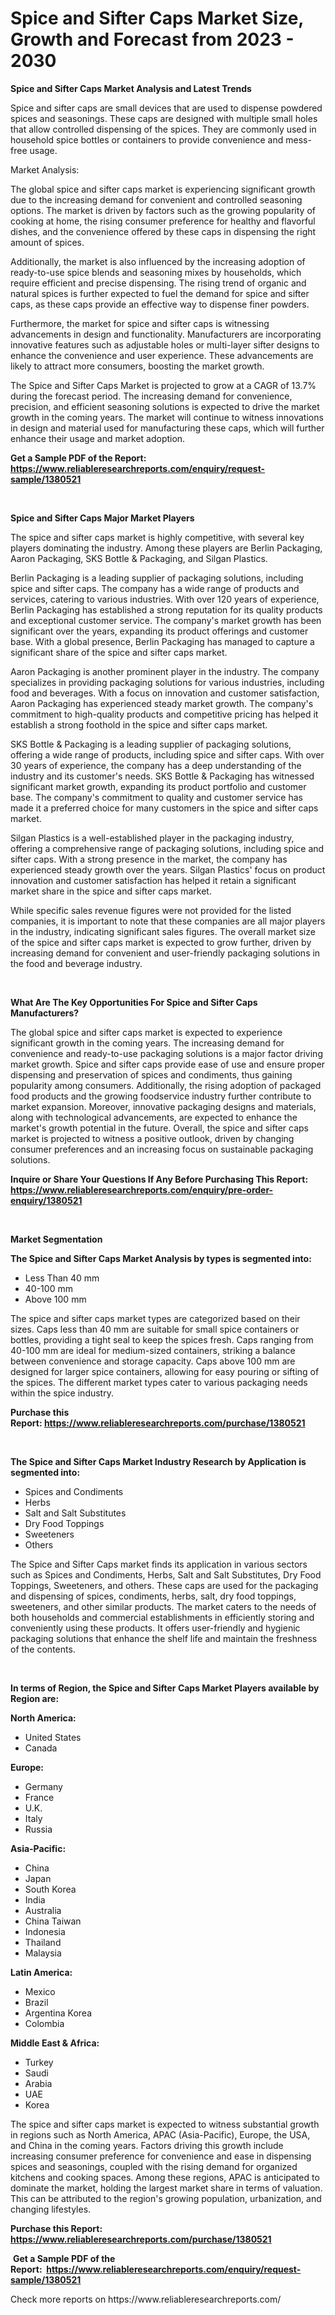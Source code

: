 <p><h1>Spice and Sifter Caps Market Size, Growth and Forecast from 2023 - 2030</h1></p><p><strong>Spice and Sifter Caps Market Analysis and Latest Trends</strong></p>
<p><p>Spice and sifter caps are small devices that are used to dispense powdered spices and seasonings. These caps are designed with multiple small holes that allow controlled dispensing of the spices. They are commonly used in household spice bottles or containers to provide convenience and mess-free usage.</p><p>Market Analysis:</p><p>The global spice and sifter caps market is experiencing significant growth due to the increasing demand for convenient and controlled seasoning options. The market is driven by factors such as the growing popularity of cooking at home, the rising consumer preference for healthy and flavorful dishes, and the convenience offered by these caps in dispensing the right amount of spices.</p><p>Additionally, the market is also influenced by the increasing adoption of ready-to-use spice blends and seasoning mixes by households, which require efficient and precise dispensing. The rising trend of organic and natural spices is further expected to fuel the demand for spice and sifter caps, as these caps provide an effective way to dispense finer powders.</p><p>Furthermore, the market for spice and sifter caps is witnessing advancements in design and functionality. Manufacturers are incorporating innovative features such as adjustable holes or multi-layer sifter designs to enhance the convenience and user experience. These advancements are likely to attract more consumers, boosting the market growth.</p><p>The Spice and Sifter Caps Market is projected to grow at a CAGR of 13.7% during the forecast period. The increasing demand for convenience, precision, and efficient seasoning solutions is expected to drive the market growth in the coming years. The market will continue to witness innovations in design and material used for manufacturing these caps, which will further enhance their usage and market adoption.</p></p>
<p><strong>Get a Sample PDF of the Report:&nbsp; <a href="https://www.reliableresearchreports.com/enquiry/request-sample/1380521">https://www.reliableresearchreports.com/enquiry/request-sample/1380521</a></strong></p>
<p>&nbsp;</p>
<p><strong>Spice and Sifter Caps Major Market Players</strong></p>
<p><p>The spice and sifter caps market is highly competitive, with several key players dominating the industry. Among these players are Berlin Packaging, Aaron Packaging, SKS Bottle & Packaging, and Silgan Plastics.</p><p>Berlin Packaging is a leading supplier of packaging solutions, including spice and sifter caps. The company has a wide range of products and services, catering to various industries. With over 120 years of experience, Berlin Packaging has established a strong reputation for its quality products and exceptional customer service. The company's market growth has been significant over the years, expanding its product offerings and customer base. With a global presence, Berlin Packaging has managed to capture a significant share of the spice and sifter caps market.</p><p>Aaron Packaging is another prominent player in the industry. The company specializes in providing packaging solutions for various industries, including food and beverages. With a focus on innovation and customer satisfaction, Aaron Packaging has experienced steady market growth. The company's commitment to high-quality products and competitive pricing has helped it establish a strong foothold in the spice and sifter caps market.</p><p>SKS Bottle & Packaging is a leading supplier of packaging solutions, offering a wide range of products, including spice and sifter caps. With over 30 years of experience, the company has a deep understanding of the industry and its customer's needs. SKS Bottle & Packaging has witnessed significant market growth, expanding its product portfolio and customer base. The company's commitment to quality and customer service has made it a preferred choice for many customers in the spice and sifter caps market.</p><p>Silgan Plastics is a well-established player in the packaging industry, offering a comprehensive range of packaging solutions, including spice and sifter caps. With a strong presence in the market, the company has experienced steady growth over the years. Silgan Plastics' focus on product innovation and customer satisfaction has helped it retain a significant market share in the spice and sifter caps market.</p><p>While specific sales revenue figures were not provided for the listed companies, it is important to note that these companies are all major players in the industry, indicating significant sales figures. The overall market size of the spice and sifter caps market is expected to grow further, driven by increasing demand for convenient and user-friendly packaging solutions in the food and beverage industry.</p></p>
<p>&nbsp;</p>
<p><strong>What Are The Key Opportunities For Spice and Sifter Caps Manufacturers?</strong></p>
<p><p>The global spice and sifter caps market is expected to experience significant growth in the coming years. The increasing demand for convenience and ready-to-use packaging solutions is a major factor driving market growth. Spice and sifter caps provide ease of use and ensure proper dispensing and preservation of spices and condiments, thus gaining popularity among consumers. Additionally, the rising adoption of packaged food products and the growing foodservice industry further contribute to market expansion. Moreover, innovative packaging designs and materials, along with technological advancements, are expected to enhance the market's growth potential in the future. Overall, the spice and sifter caps market is projected to witness a positive outlook, driven by changing consumer preferences and an increasing focus on sustainable packaging solutions.</p></p>
<p><strong>Inquire or Share Your Questions If Any Before Purchasing This Report: <a href="https://www.reliableresearchreports.com/enquiry/pre-order-enquiry/1380521">https://www.reliableresearchreports.com/enquiry/pre-order-enquiry/1380521</a></strong></p>
<p>&nbsp;</p>
<p><strong>Market Segmentation</strong></p>
<p><strong>The Spice and Sifter Caps Market Analysis by types is segmented into:</strong></p>
<p><ul><li>Less Than 40 mm</li><li>40-100 mm</li><li>Above 100 mm</li></ul></p>
<p><p>The spice and sifter caps market types are categorized based on their sizes. Caps less than 40 mm are suitable for small spice containers or bottles, providing a tight seal to keep the spices fresh. Caps ranging from 40-100 mm are ideal for medium-sized containers, striking a balance between convenience and storage capacity. Caps above 100 mm are designed for larger spice containers, allowing for easy pouring or sifting of the spices. The different market types cater to various packaging needs within the spice industry.</p></p>
<p><strong>Purchase this Report:&nbsp;<a href="https://www.reliableresearchreports.com/purchase/1380521">https://www.reliableresearchreports.com/purchase/1380521</a></strong></p>
<p>&nbsp;</p>
<p><strong>The Spice and Sifter Caps Market Industry Research by Application is segmented into:</strong></p>
<p><ul><li>Spices and Condiments</li><li>Herbs</li><li>Salt and Salt Substitutes</li><li>Dry Food Toppings</li><li>Sweeteners</li><li>Others</li></ul></p>
<p><p>The Spice and Sifter Caps market finds its application in various sectors such as Spices and Condiments, Herbs, Salt and Salt Substitutes, Dry Food Toppings, Sweeteners, and others. These caps are used for the packaging and dispensing of spices, condiments, herbs, salt, dry food toppings, sweeteners, and other similar products. The market caters to the needs of both households and commercial establishments in efficiently storing and conveniently using these products. It offers user-friendly and hygienic packaging solutions that enhance the shelf life and maintain the freshness of the contents.</p></p>
<p>&nbsp;</p>
<p><strong>In terms of Region, the Spice and Sifter Caps Market Players available by Region are:</strong></p>
<p>
    <p> <strong> North America: </strong>
        <ul>
            <li>United States</li>
            <li>Canada</li>
        </ul>
        </p> 
    <p> <strong> Europe: </strong>
        <ul>
            <li>Germany</li>
            <li>France</li>
            <li>U.K.</li>
            <li>Italy</li>
            <li>Russia</li>
        </ul>
        </p> 
    <p> <strong> Asia-Pacific: </strong>
        <ul>
            <li>China</li>
            <li>Japan</li>
            <li>South Korea</li>
            <li>India</li>
            <li>Australia</li>
            <li>China Taiwan</li>
            <li>Indonesia</li>
            <li>Thailand</li>
            <li>Malaysia</li>
        </ul>
        </p> 
    <p> <strong> Latin America: </strong>
        <ul>
            <li>Mexico</li>
            <li>Brazil</li>
            <li>Argentina Korea</li>
            <li>Colombia</li>
        </ul>
        </p> 
    <p> <strong> Middle East & Africa: </strong>
        <ul>
            <li>Turkey</li>
            <li>Saudi</li>
            <li>Arabia</li>
            <li>UAE</li>
            <li>Korea</li>
        </ul>
    </p>
    </p>
<p><p>The spice and sifter caps market is expected to witness substantial growth in regions such as North America, APAC (Asia-Pacific), Europe, the USA, and China in the coming years. Factors driving this growth include increasing consumer preference for convenience and ease in dispensing spices and seasonings, coupled with the rising demand for organized kitchens and cooking spaces. Among these regions, APAC is anticipated to dominate the market, holding the largest market share in terms of valuation. This can be attributed to the region's growing population, urbanization, and changing lifestyles. </p></p>
<p><strong>Purchase this Report: <a href="https://www.reliableresearchreports.com/purchase/1380521">https://www.reliableresearchreports.com/purchase/1380521</a></strong></p>
<p>&nbsp;<strong>Get a Sample PDF of the Report:&nbsp;&nbsp;<a href="https://www.reliableresearchreports.com/enquiry/request-sample/1380521">https://www.reliableresearchreports.com/enquiry/request-sample/1380521</a></strong></p>
<p><strong></strong></p>
<p>Check more reports on https://www.reliableresearchreports.com/</p>